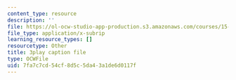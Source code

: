 ```yaml
---
content_type: resource
description: ''
file: https://ol-ocw-studio-app-production.s3.amazonaws.com/courses/15-s50-how-to-win-at-texas-holdem-poker-january-iap-2016/7fa7c7cd54cf8d5c5da43a1de6d0117f_uFsM8pc36QQ.srt
file_type: application/x-subrip
learning_resource_types: []
resourcetype: Other
title: 3play caption file
type: OCWFile
uid: 7fa7c7cd-54cf-8d5c-5da4-3a1de6d0117f
---
```

